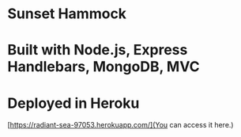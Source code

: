 # Sunset Hammock
# Built with Node.js, Express Handlebars, MongoDB, MVC
# Deployed in Heroku
[https://radiant-sea-97053.herokuapp.com/](You can access it here.)
